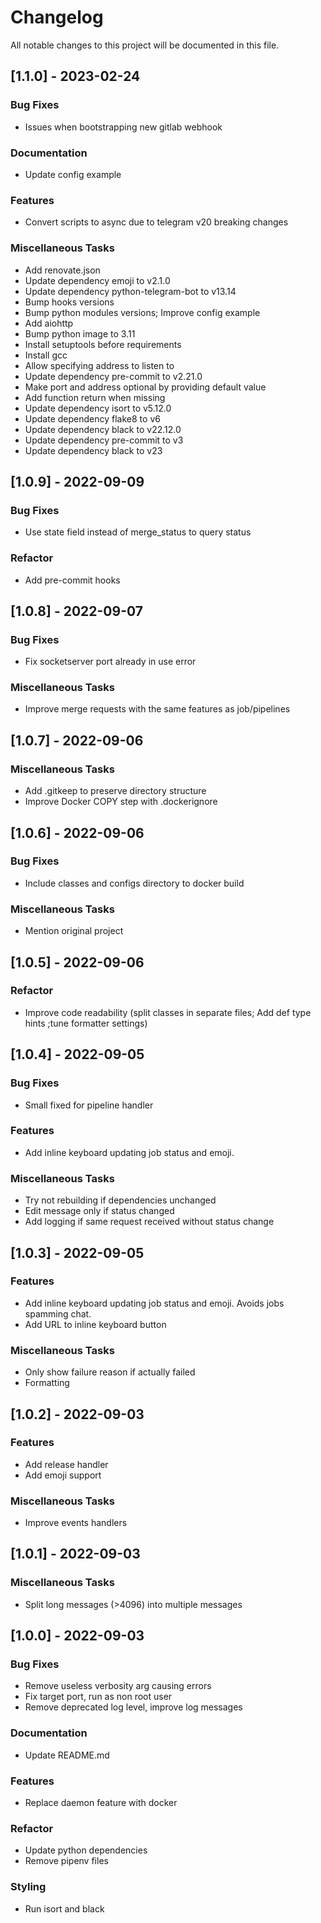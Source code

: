 # Changelog

All notable changes to this project will be documented in this file.

## [1.1.0] - 2023-02-24

### Bug Fixes

- Issues when bootstrapping new gitlab webhook

### Documentation

- Update config example

### Features

- Convert scripts to async due to telegram v20 breaking changes

### Miscellaneous Tasks

- Add renovate.json
- Update dependency emoji to v2.1.0
- Update dependency python-telegram-bot to v13.14
- Bump hooks versions
- Bump python modules versions; Improve config example
- Add aiohttp
- Bump python image to 3.11
- Install setuptools before requirements
- Install gcc
- Allow specifying address to listen to
- Update dependency pre-commit to v2.21.0
- Make port and address optional by providing default value
- Add function return when missing
- Update dependency isort to v5.12.0
- Update dependency flake8 to v6
- Update dependency black to v22.12.0
- Update dependency pre-commit to v3
- Update dependency black to v23

## [1.0.9] - 2022-09-09

### Bug Fixes

- Use state field instead of merge_status to query status

### Refactor

- Add pre-commit hooks

## [1.0.8] - 2022-09-07

### Bug Fixes

- Fix socketserver port already in use error

### Miscellaneous Tasks

- Improve merge requests with the same features as job/pipelines

## [1.0.7] - 2022-09-06

### Miscellaneous Tasks

- Add .gitkeep to preserve directory structure
- Improve Docker COPY step with .dockerignore

## [1.0.6] - 2022-09-06

### Bug Fixes

- Include classes and configs directory to docker build

### Miscellaneous Tasks

- Mention original project

## [1.0.5] - 2022-09-06

### Refactor

- Improve code readability (split classes in separate files; Add def type hints ;tune formatter settings)

## [1.0.4] - 2022-09-05

### Bug Fixes

- Small fixed for pipeline handler

### Features

- Add inline keyboard updating job status and emoji.

### Miscellaneous Tasks

- Try not rebuilding if dependencies unchanged
- Edit message only if status changed
- Add logging if same request received without status change

## [1.0.3] - 2022-09-05

### Features

- Add inline keyboard updating job status and emoji. Avoids jobs spamming chat.
- Add URL to inline keyboard button

### Miscellaneous Tasks

- Only show failure reason if actually failed
- Formatting

## [1.0.2] - 2022-09-03

### Features

- Add release handler
- Add emoji support

### Miscellaneous Tasks

- Improve events handlers

## [1.0.1] - 2022-09-03

### Miscellaneous Tasks

- Split long messages (>4096) into multiple messages

## [1.0.0] - 2022-09-03

### Bug Fixes

- Remove useless verbosity arg causing errors
- Fix target port, run as non root user
- Remove deprecated log level, improve log messages

### Documentation

- Update README.md

### Features

- Replace daemon feature with docker

### Refactor

- Update python dependencies
- Remove pipenv files

### Styling

- Run isort and black
